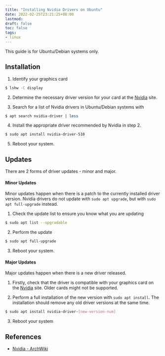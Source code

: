 ```yaml
---
title: "Installing Nvidia Drivers on Ubuntu"
date: 2022-02-25T23:21:25+08:00
lastmod:
draft: false
toc: false
tags:
- linux
---
```


This guide is for Ubuntu/Debian systems only.

## Installation

1. Identify your graphics card

```bash
$ lshw -C display
```

2. Determine the necessary driver version for your card at the
   [Nvidia](https://www.nvidia.com/Download/index.aspx) site.

3. Search for a list of Nvidia drivers in Ubuntu/Debian systems with

```bash
$ apt search nvidia-driver | less
```

4. Install the appropriate driver recommended by Nvidia in step 2.

```bash
$ sudo apt install nvidia-driver-510
```

5. Reboot your system.

## Updates

There are 2 forms of driver updates - minor and major.

#### Minor Updates

Minor updates happen when there is a patch to the currently installed driver
version. Nvidia drivers do not update with `sudo apt upgrade`, but with `sudo apt
full-upgrade` instead.

1. Check the update list to ensure you know what you are updating

```bash
$ sudo apt list --upgradable
```

2. Perform the update

```bash
$ sudo apt full-upgrade
```

3. Reboot your system.

#### Major Updates

Major updates happen when there is a new driver released.

1. Firstly, check that the driver is compatible with your graphics
   card on the [Nvidia](https://www.nvidia.com/Download/index.aspx) site. Older
   cards might not be supported.

2. Perform a full installation of the new version with `sudo apt
   install`. The installation should remove any old driver versions at the same
   time.

```bash
$ sudo apt install nvidia-driver-[new-version-num]
```

3. Reboot your system

## References
- [Nvidia - ArchWiki](https://wiki.archlinux.org/title/NVIDIA)
